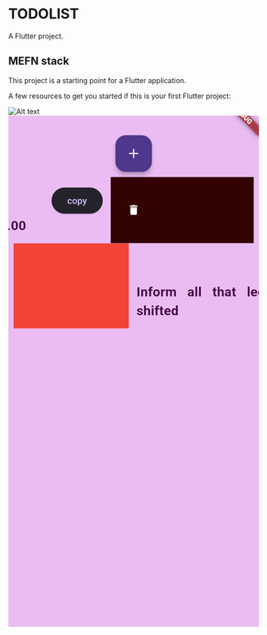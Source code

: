 # TODOLIST

A  Flutter project.

## MEFN stack  

This project is a starting point for a Flutter application.

A few resources to get you started if this is your first Flutter project:

![Alt text](https://clickup.com/blog/wp-content/uploads/2019/01/to-do-list-apps.png)
![Alt text](s1.jpg)

